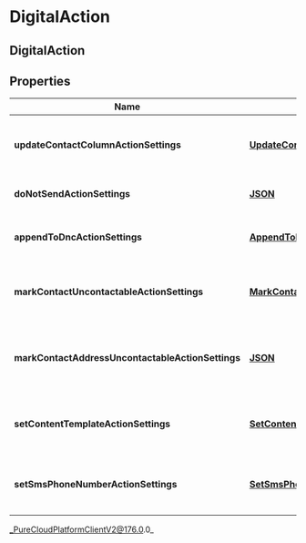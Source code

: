 # DigitalAction

## DigitalAction

## Properties

|Name | Type | Description | Notes|
|------------ | ------------- | ------------- | -------------|
| **updateContactColumnActionSettings** | [**UpdateContactColumnActionSettings**](UpdateContactColumnActionSettings) | The settings for an &#39;update contact column&#39; action. | [optional] |
| **doNotSendActionSettings** | [**JSON**](JSON) | The settings for a &#39;do not send&#39; action. | [optional] |
| **appendToDncActionSettings** | [**AppendToDncActionSettings**](AppendToDncActionSettings) | The settings for an &#39;Append to DNC&#39; action. | [optional] |
| **markContactUncontactableActionSettings** | [**MarkContactUncontactableActionSettings**](MarkContactUncontactableActionSettings) | The settings for a &#39;mark contact uncontactable&#39; action. | [optional] |
| **markContactAddressUncontactableActionSettings** | [**JSON**](JSON) | The settings for an &#39;mark contact address uncontactable&#39; action. | [optional] |
| **setContentTemplateActionSettings** | [**SetContentTemplateActionSettings**](SetContentTemplateActionSettings) | The settings for a &#39;Set content template&#39; action. | [optional] |
| **setSmsPhoneNumberActionSettings** | [**SetSmsPhoneNumberActionSettings**](SetSmsPhoneNumberActionSettings) | The settings for a &#39;set sms phone number&#39; action. | [optional] |



_PureCloudPlatformClientV2@176.0.0_
